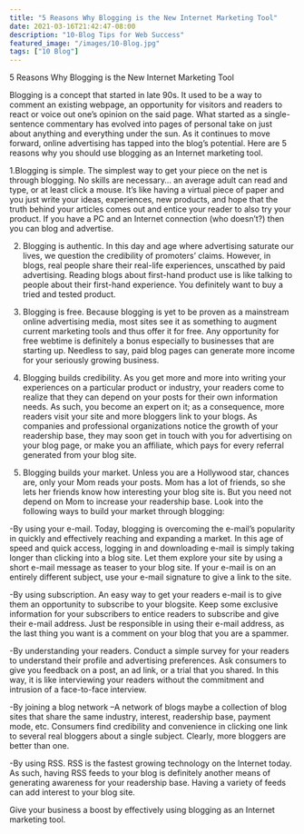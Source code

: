 ```yaml
---
title: "5 Reasons Why Blogging is the New Internet Marketing Tool"
date: 2021-03-16T21:42:47-08:00
description: "10-Blog Tips for Web Success"
featured_image: "/images/10-Blog.jpg"
tags: ["10 Blog"]
---
```


5 Reasons Why Blogging is the New Internet Marketing Tool 

Blogging is a concept that started in late 90s.  It used to be a way to comment an existing webpage, an opportunity for visitors and readers to react or voice out one’s opinion on the said page.  What started as a single-sentence commentary has evolved into pages of personal take on just about anything and everything under the sun.  As it continues to move forward, online advertising has tapped into the blog’s potential.  Here are 5 reasons why you should use blogging as an Internet marketing tool.  

1.Blogging is simple.  The simplest way to get your piece on the net is through blogging.  No skills are necessary… an average adult can read and type, or at least click a mouse.  It’s like having a virtual piece of paper and you just write your ideas, experiences, new products, and hope that the truth behind your articles comes out and entice your reader to also try your product.  If you have a PC and an Internet connection (who doesn’t?) then you can blog and advertise.

2. Blogging is authentic.  In this day and age where advertising saturate our lives, we question the credibility of promoters’ claims.  However, in blogs, real people share their real-life experiences, unscathed by paid advertising.  Reading blogs about first-hand product use is like talking to people about their first-hand experience.  You definitely want to buy a tried and tested product.

3. Blogging is free.  Because blogging is yet to be proven as a mainstream online advertising media, most sites see it as something to augment current marketing tools and thus offer it for free.   Any opportunity for free webtime is definitely a bonus especially to businesses that are starting up.  Needless to say, paid blog pages can generate more income for your seriously growing business. 

4. Blogging builds credibility.  As you get more and more into writing your experiences on a particular product or industry, your readers come to realize that they can depend on your posts for their own information needs.  As such, you become an expert on it; as a consequence, more readers visit your site and more bloggers link to your blogs.  As companies and professional organizations notice the growth of your readership base, they may soon get in touch with you for advertising on your blog page, or make you an affiliate, which pays for every referral generated from your blog site.

5. Blogging builds your market.  Unless you are a Hollywood star, chances are, only your Mom reads your posts.  Mom has a lot of friends, so she lets her friends know how interesting your blog site is.  But you need not depend on Mom to increase your readership base.  Look into the following ways to build your market through blogging:

-By using your e-mail.  Today, blogging is overcoming the e-mail’s popularity in quickly and effectively reaching and expanding a market.  In this age of speed and quick access, logging in and downloading e-mail is simply taking longer than clicking into a blog site.  Let them explore your site by using a short e-mail message as teaser to your blog site.  If your e-mail is on an entirely different subject, use your e-mail signature to give a link to the site.

-By using subscription.  An easy way to get your readers e-mail is to give them an opportunity to subscribe to your blogsite.  Keep some exclusive information for your subscribers to entice readers to subscribe and give their e-mail address.  Just be responsible in using their e-mail address, as the last thing you want is a comment on your blog that you are a spammer.

-By understanding your readers.  Conduct a simple survey for your readers to understand their profile and advertising preferences.  Ask consumers to give you feedback on a post, an ad link, or a trial that you shared.  In this way, it is like interviewing your readers without the commitment and intrusion of a face-to-face interview.

-By joining a blog network –A network of blogs maybe a collection of blog sites that share the same industry, interest, readership base, payment mode, etc.  Consumers find credibility and convenience in clicking one link to several real bloggers about a single subject.  Clearly, more bloggers are better than one.

-By using RSS. RSS is the fastest growing technology on the Internet today.  As such, having RSS feeds to your blog is definitely another means of generating awareness for your readership base.  Having a variety of feeds can add interest to your blog site.  

Give your business a boost by effectively using blogging as an Internet marketing tool.
